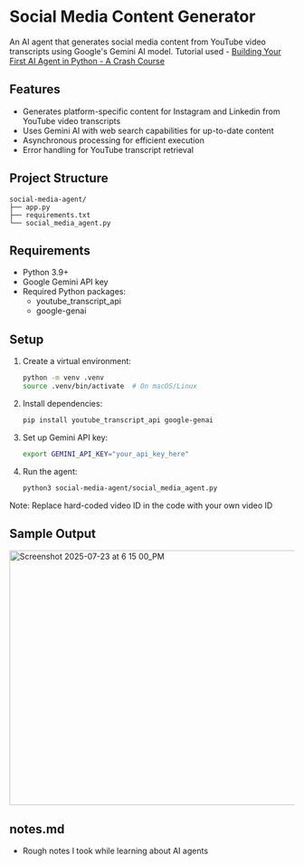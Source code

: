 # Social Media Content Generator

An AI agent that generates social media content from YouTube video transcripts using Google's Gemini AI model. Tutorial used - [Building Your First AI Agent in Python - A Crash Course](https://www.youtube.com/watch?v=zOFxHmjIhvY)

## Features

- Generates platform-specific content for Instagram and Linkedin from YouTube video transcripts
- Uses Gemini AI with web search capabilities for up-to-date content
- Asynchronous processing for efficient execution
- Error handling for YouTube transcript retrieval

## Project Structure

```
social-media-agent/
├── app.py
├── requirements.txt
└── social_media_agent.py
```

## Requirements

- Python 3.9+
- Google Gemini API key
- Required Python packages:
  - youtube_transcript_api
  - google-genai

## Setup

1. Create a virtual environment:
   ```bash
   python -m venv .venv
   source .venv/bin/activate  # On macOS/Linux
   ```

2. Install dependencies:
   ```bash
   pip install youtube_transcript_api google-genai
   ```

3. Set up Gemini API key:
   ```bash
   export GEMINI_API_KEY="your_api_key_here"
   ```
3. Run the agent:
   ```bash
   python3 social-media-agent/social_media_agent.py
   ```
Note: Replace hard-coded video ID in the code with your own video ID


## Sample Output
<img width="700" height="450" alt="Screenshot 2025-07-23 at 6 15 00_PM" src="https://github.com/user-attachments/assets/0273318b-2846-4f19-92cd-1d01c785a4e9" />

## notes.md
- Rough notes I took while learning about AI agents

